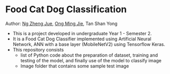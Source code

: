 # Food Cat Dog Classification
Author: [Ng Zheng Jue](https://github.com/xinjue37), [Ong Ming Jie](https://github.com/ethanong98), Tan Shan Yong

* This is a project developed in undergraduate Year 1 - Semester 2. 
* It is a Food Cat Dog Classifier implemented using Artificial Neural Network, ANN with a base layer (MobileNetV2) using Tensorflow Keras.
* This repository consists
  - list of Python code about the preparation of dataset, training and testing of the model, and finally use of the model to classify image
  - Image folder that contains some sample test image
